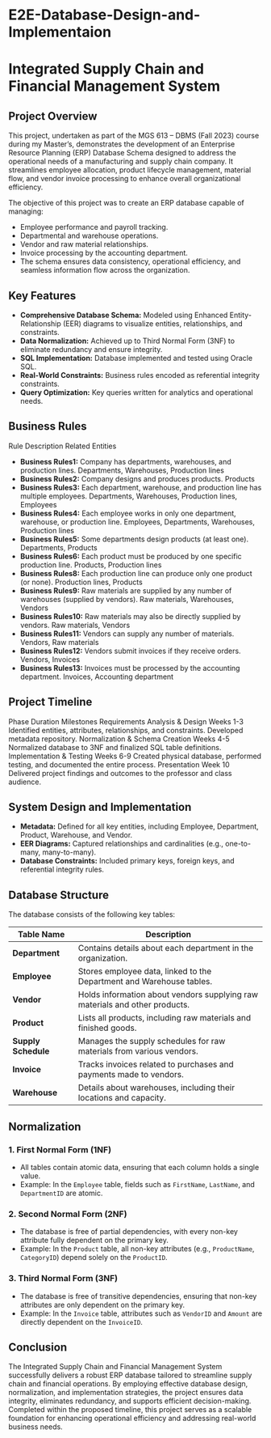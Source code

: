 # E2E-Database-Design-and-Implementaion
# Integrated Supply Chain and Financial Management System

## Project Overview
This project, undertaken as part of the MGS 613 – DBMS (Fall 2023) course during my Master’s, demonstrates the development of an Enterprise Resource Planning (ERP) Database Schema designed to address the operational needs of a manufacturing and supply chain company. It streamlines employee allocation, product lifecycle management, material flow, and vendor invoice processing to enhance overall organizational efficiency.

The objective of this project was to create an ERP database capable of managing:
- Employee performance and payroll tracking.
- Departmental and warehouse operations.
- Vendor and raw material relationships.
- Invoice processing by the accounting department.
- The schema ensures data consistency, operational efficiency, and seamless information flow across the organization.

## Key Features
- **Comprehensive Database Schema:** Modeled using Enhanced Entity-Relationship (EER) diagrams to visualize entities, relationships, and constraints.
- **Data Normalization:** Achieved up to Third Normal Form (3NF) to eliminate redundancy and ensure integrity.
- **SQL Implementation:** Database implemented and tested using Oracle SQL.
- **Real-World Constraints:** Business rules encoded as referential integrity constraints.
- **Query Optimization:** Key queries written for analytics and operational needs.

## Business Rules
Rule	Description	Related Entities
- **Business Rules1:**	Company has departments, warehouses, and production lines.	Departments, Warehouses, Production lines
- **Business Rules2:**	Company designs and produces products.	Products
- **Business Rules3:**	Each department, warehouse, and production line has multiple employees.	Departments, Warehouses, Production lines, Employees
- **Business Rules4:**	Each employee works in only one department, warehouse, or production line.	Employees, Departments, Warehouses, Production lines
- **Business Rules5:**	Some departments design products (at least one).	Departments, Products
- **Business Rules6:**	Each product must be produced by one specific production line.	Products, Production lines
- **Business Rules8:**	Each production line can produce only one product (or none).	Production lines, Products
- **Business Rules9:**	Raw materials are supplied by any number of warehouses (supplied by vendors).	Raw materials, Warehouses, Vendors
- **Business Rules10:**	Raw materials may also be directly supplied by vendors.	Raw materials, Vendors
- **Business Rules11:**	Vendors can supply any number of materials.	Vendors, Raw materials
- **Business Rules12:**	Vendors submit invoices if they receive orders.	Vendors, Invoices
- **Business Rules13:**	Invoices must be processed by the accounting department.	Invoices, Accounting department

## Project Timeline
Phase	                          Duration	  Milestones
Requirements Analysis & Design	Weeks 1-3	  Identified entities, attributes, relationships, and constraints. Developed metadata repository.
Normalization & Schema Creation	Weeks 4-5	  Normalized database to 3NF and finalized SQL table definitions.
Implementation & Testing	      Weeks 6-9	  Created physical database, performed testing, and documented the entire process.
Presentation	                  Week 10	    Delivered project findings and outcomes to the professor and class audience.

## System Design and Implementation
- **Metadata:** Defined for all key entities, including Employee, Department, Product, Warehouse, and Vendor.
- **EER Diagrams:** Captured relationships and cardinalities (e.g., one-to-many, many-to-many).
- **Database Constraints:** Included primary keys, foreign keys, and referential integrity rules.

## Database Structure

The database consists of the following key tables:

| Table Name            | Description                                                                 |
|-----------------------|-----------------------------------------------------------------------------|
| **Department**        | Contains details about each department in the organization.                 |
| **Employee**          | Stores employee data, linked to the Department and Warehouse tables.        |
| **Vendor**            | Holds information about vendors supplying raw materials and other products. |
| **Product**           | Lists all products, including raw materials and finished goods.             |
| **Supply Schedule**   | Manages the supply schedules for raw materials from various vendors.        |
| **Invoice**           | Tracks invoices related to purchases and payments made to vendors.          |
| **Warehouse**         | Details about warehouses, including their locations and capacity.           |

## Normalization

### 1. **First Normal Form (1NF)**
- All tables contain atomic data, ensuring that each column holds a single value.
- Example: In the `Employee` table, fields such as `FirstName`, `LastName`, and `DepartmentID` are atomic.

### 2. **Second Normal Form (2NF)**
- The database is free of partial dependencies, with every non-key attribute fully dependent on the primary key.
- Example: In the `Product` table, all non-key attributes (e.g., `ProductName`, `CategoryID`) depend solely on the `ProductID`.

### 3. **Third Normal Form (3NF)**
- The database is free of transitive dependencies, ensuring that non-key attributes are only dependent on the primary key.
- Example: In the `Invoice` table, attributes such as `VendorID` and `Amount` are directly dependent on the `InvoiceID`.

## Conclusion
The Integrated Supply Chain and Financial Management System successfully delivers a robust ERP database tailored to streamline supply chain and financial operations. By employing effective database design, normalization, and implementation strategies, the project ensures data integrity, eliminates redundancy, and supports efficient decision-making. Completed within the proposed timeline, this project serves as a scalable foundation for enhancing operational efficiency and addressing real-world business needs.

